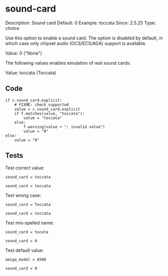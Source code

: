 # sound-card #

Description: Sound card
Default: 0
Example: toccata
Since: 2.5.25
Type: choice

Use this option to enable a sound card. The option is disabled by default,
in which case only chipset audio (OCS/ECS/AGA) support is available.

Value: 0 ("None")

The following values enables emulation of real sound cards:

Value: toccata (Toccata)

## Code ##

    if c.sound_card.explicit:
        # FIXME: check supported
        value = c.sound_card.explicit
        if f.matches(value, "toccata"):
            value = "toccata"
        else:
            f.warning(value + ": invalid value")
            value = "0"
    else:
        value = "0"

## Tests ##

Test correct value:

    sound_card = toccata

    sound_card = toccata

Test wrong case:

    sound_card = Toccata

    sound_card = toccata

Test mis-spelled name:

    sound_card = tocata

    sound_card = 0

Test default value:

    amiga_model = A500

    sound_card = 0
